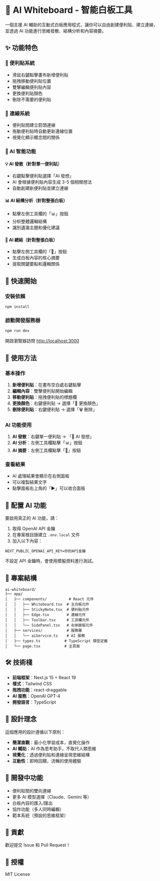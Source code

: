 # 🧠 AI Whiteboard - 智能白板工具

一個支援 AI 輔助的互動式白板應用程式，讓你可以自由創建便利貼、建立連線，並透過 AI 功能進行思維發散、結構分析和內容摘要。

## ✨ 功能特色

### 📝 便利貼系統
- 滑鼠右鍵點擊畫布新增便利貼
- 拖拽移動便利貼位置
- 雙擊編輯便利貼內容
- 更換便利貼顏色
- 刪除不需要的便利貼

### 🔗 連線系統
- 便利貼間建立箭頭連線
- 拖動便利貼時自動更新連線位置
- 視覺化顯示概念間的關係

### 🤖 AI 智能功能

#### 💡 AI 發散（針對單一便利貼）
- 右鍵點擊便利貼選擇「AI 發想」
- AI 會根據便利貼內容生成 3-5 個相關想法
- 自動創建新便利貼並建立連線

#### 📊 AI 結構分析（針對整張白板）
- 點擊左側工具欄的「📊」按鈕
- 分析整體邏輯結構
- 識別遺漏主題和優化建議

#### 📝 AI 總結（針對整張白板）
- 點擊左側工具欄的「📝」按鈕
- 生成白板內容的核心摘要
- 提取關鍵要點和邏輯關係

## 🚀 快速開始

### 安裝依賴
```bash
npm install
```

### 啟動開發服務器
```bash
npm run dev
```

開啟瀏覽器訪問 [http://localhost:3000](http://localhost:3000)

## 🎯 使用方法

### 基本操作
1. **新增便利貼**：在畫布空白處右鍵點擊
2. **編輯內容**：雙擊便利貼開始編輯
3. **移動便利貼**：拖拽便利貼的標題欄
4. **更換顏色**：右鍵便利貼 → 選擇「🎨 更換顏色」
5. **刪除便利貼**：右鍵便利貼 → 選擇「🗑️ 刪除」

### AI 功能使用
1. **AI 發散**：右鍵單一便利貼 → 「🧠 AI 發想」
2. **AI 分析**：左側工具欄點擊「📊」按鈕
3. **AI 摘要**：左側工具欄點擊「📝」按鈕

### 查看結果
- AI 處理結果會顯示在右側面板
- 可以複製結果文字
- 點擊面板右上角的「▶」可以收合面板

## 🔧 配置 AI 功能

要啟用真正的 AI 功能，請：

1. 取得 OpenAI API 金鑰
2. 在專案根目錄建立 `.env.local` 文件
3. 加入以下內容：
```
NEXT_PUBLIC_OPENAI_API_KEY=你的API金鑰
```

不設定 API 金鑰時，會使用模擬資料進行測試。

## 📁 專案結構

```
ai-whiteboard/
├── app/
│   ├── components/          # React 元件
│   │   ├── Whiteboard.tsx  # 主白板元件
│   │   ├── StickyNote.tsx  # 便利貼元件
│   │   ├── Edge.tsx        # 連線元件
│   │   ├── Toolbar.tsx     # 工具欄元件
│   │   └── SidePanel.tsx   # 右側面板元件
│   ├── services/           # 服務層
│   │   └── aiService.ts    # AI 服務
│   ├── types.ts           # TypeScript 類型定義
│   └── page.tsx           # 主頁面
```

## 🛠️ 技術棧

- **前端框架**：Next.js 15 + React 19
- **樣式**：Tailwind CSS
- **拖拽功能**：react-draggable
- **AI 服務**：OpenAI GPT-4
- **開發語言**：TypeScript

## 🎨 設計理念

這個應用的設計遵循以下原則：
- **簡潔直觀**：最小化學習成本，直覺化操作
- **AI 輔助**：AI 作為思考助手，不取代人類思維
- **視覺化**：透過便利貼和連線呈現思維結構
- **互動性**：即時回饋，流暢的使用體驗

## 🚧 開發中功能

- 便利貼間的雙向連線
- 更多 AI 模型選擇（Claude、Gemini 等）
- 白板內容的匯入/匯出
- 協作功能（多人同時編輯）
- 範本系統（預設的思維框架）

## 🤝 貢獻

歡迎提交 Issue 和 Pull Request！

## 📄 授權

MIT License